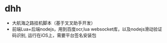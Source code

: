 # dhh
- 大航海之路挂机脚本（基于叉叉助手开发）
- 前端Lua+后端nodejs，用到百度ocr,lua websocket库，以及nodejs滑动验证码识别, 运行在iOS上，需要平台签名安装包
